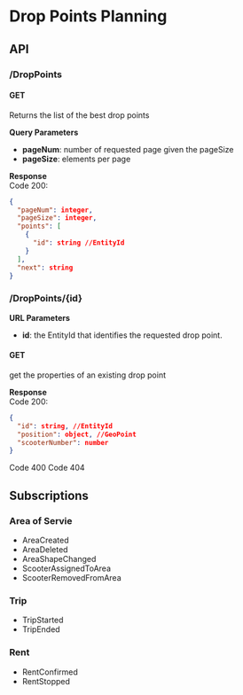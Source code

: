 # Drop Points Planning

## API

### /DropPoints

#### GET  
Returns the list of the best drop points

**Query Parameters**  
- **pageNum**: number of requested page given the pageSize
- **pageSize**: elements per page

**Response**  
Code 200:
```json
{
  "pageNum": integer,
  "pageSize": integer,
  "points": [
    {
      "id": string //EntityId
    }
  ],
  "next": string
}
```

### /DropPoints/{id}

**URL Parameters**  
- **id**: the EntityId that identifies the requested drop point.

#### GET  
get the properties of an existing drop point

**Response**  
Code 200:
```json
{
  "id": string, //EntityId
  "position": object, //GeoPoint
  "scooterNumber": number
}
```
Code 400
Code 404

## Subscriptions

### Area of Servie  
- AreaCreated
- AreaDeleted
- AreaShapeChanged
- ScooterAssignedToArea
- ScooterRemovedFromArea

### Trip  
- TripStarted
- TripEnded

### Rent  
- RentConfirmed
- RentStopped
